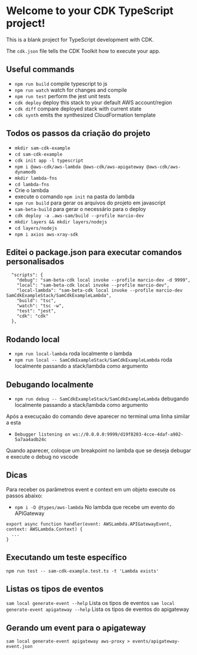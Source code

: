 # Welcome to your CDK TypeScript project!

This is a blank project for TypeScript development with CDK.

The `cdk.json` file tells the CDK Toolkit how to execute your app.

## Useful commands

 * `npm run build`   compile typescript to js
 * `npm run watch`   watch for changes and compile
 * `npm run test`    perform the jest unit tests
 * `cdk deploy`      deploy this stack to your default AWS account/region
 * `cdk diff`        compare deployed stack with current state
 * `cdk synth`       emits the synthesized CloudFormation template


## Todos os passos da criação do projeto
* `mkdir sam-cdk-example`
* `cd sam-cdk-example`
* `cdk init app -l typescript`
* `npm i @aws-cdk/aws-lambda @aws-cdk/aws-apigateway @aws-cdk/aws-dynamodb`
* `mkdir lambda-fns`
* `cd lambda-fns`
* Crie o lambda
* execute o comando `npm init` na pasta do lambda
* `npm run build` para gerar os arquivos do projeto em javascript
* `sam-beta-build` para gerar o necessário para o deploy
* `cdk deploy -a .aws-sam/build --profile marcio-dev`
* `mkdir layers && mkdir layers/nodejs`
* `cd layers/nodejs`
* `npm i axios aws-xray-sdk`

## Editei o package.json para executar comandos personalisados
```
  "scripts": {
    "debug": "sam-beta-cdk local invoke --profile marcio-dev -d 9999",
    "local": "sam-beta-cdk local invoke --profile marcio-dev",
    "local-lambda": "sam-beta-cdk local invoke --profile marcio-dev SamCdkExampleStack/SamCdkExampleLambda",
    "build": "tsc",
    "watch": "tsc -w",
    "test": "jest",
    "cdk": "cdk"
  },
```

## Rodando local
* `npm run local-lambda` roda localmente o lambda
* `npm run local -- SamCdkExampleStack/SamCdkExampleLambda` roda localmente passando a stack/lambda como argumento
 
## Debugando localmente
* `npm run debug -- SamCdkExampleStack/SamCdkExampleLambda` debugando localmente passando a stack/lambda como argumento

Após a execuçaão do comando deve aparecer no terminal uma linha similar a esta
* `Debugger listening on ws://0.0.0.0:9999/d19f8203-4cce-4daf-a902-5a7aa4adb24c` 

Quando aparecer, coloque um breakpoint no lambda que se deseja debugar e execute o debug no vscode

## Dicas
Para receber os parâmetros event e context em um objeto execute os passos abaixo:
* `npm i -D @types/aws-lambda`
No lambda que recebe um evento do APIGateway 
```
export async function handler(event: AWSLambda.APIGatewayEvent, context: AWSLambda.Context) {
  ...
}
``` 

## Executando um teste específico
`npm run test -- sam-cdk-example.test.ts -t 'Lambda exists'`

## Listas os tipos de eventos
`sam local generate-event --help` Lista os tipos de eventos
`sam local generate-event apigateway --help` Lista os tipos de eventos do apigateway

## Gerando um event para o apigateway
`sam local generate-event apigateway aws-proxy > events/apigateway-event.json` 